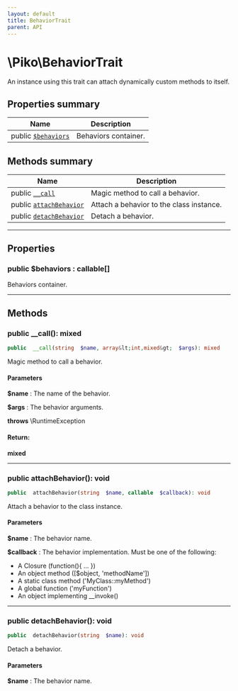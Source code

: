 ```yaml
---
layout: default
title: BehaviorTrait
parent: API
---
```




# \Piko\BehaviorTrait

An instance using this trait can attach dynamically custom methods to itself.








## Properties summary

| Name | Description |
|------|-------------|
| public [`$behaviors`](#property_behaviors) | Behaviors container.  |


## Methods summary

| Name | Description |
|------|-------------|
| public [`__call`](#method___call) | Magic method to call a behavior.  |
| public [`attachBehavior`](#method_attachBehavior) | Attach a behavior to the class instance.  |
| public [`detachBehavior`](#method_detachBehavior) | Detach a behavior.  |


-----


## Properties


<a name="property_behaviors"></a>
### public **$behaviors** : callable[]
Behaviors container.





-----

## Methods




<a name="method___call"></a>
### public **__call()**: mixed

```php
public  __call(string  $name, array&lt;int,mixed&gt;  $args): mixed
```

Magic method to call a behavior.



#### Parameters
**$name** :
The name of the behavior.

**$args** :
The behavior arguments.




**throws**  \RuntimeException



#### Return:
**mixed**


-----



<a name="method_attachBehavior"></a>
### public **attachBehavior()**: void

```php
public  attachBehavior(string  $name, callable  $callback): void
```

Attach a behavior to the class instance.



#### Parameters
**$name** :
The behavior name.

**$callback** :
The behavior implementation. Must be  one of the following:
- A Closure (function(){ ... })
- An object method ([$object, 'methodName'])
- A static class method ('MyClass::myMethod')
- A global function ('myFunction')
- An object implementing __invoke()






-----



<a name="method_detachBehavior"></a>
### public **detachBehavior()**: void

```php
public  detachBehavior(string  $name): void
```

Detach a behavior.



#### Parameters
**$name** :
The behavior name.






